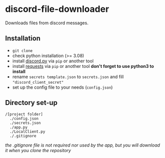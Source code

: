 # discord-file-downloader
Downloads files from discord messages.

## Installation
- `git clone`
- check python installation (>= 3.08)
- install [discord.py](https://discordpy.readthedocs.io/en/stable/intro.html) via `pip` or another tool
- install [requests](https://docs.python-requests.org/en/latest/user/install/#install) via `pip` or another tool **don't forget to use python3 to install**
- rename `secrets template.json` to `secrets.json` and fill `"discord_client_secret"`
- set up the config file to your needs (`config.json`)

## Directory set-up
```
/[project folder]
  ./config.json
  ./secrets.json
  ./app.py
  ./LocalClient.py
  ./.gitignore
  ``` 
  *the .gitignore file is not required nor used by the app, but you will download it when you clone the repository*

